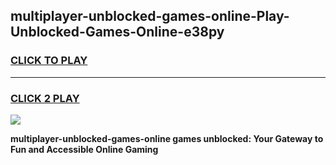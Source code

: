 
## multiplayer-unblocked-games-online-Play-Unblocked-Games-Online-e38py
<h3>
<a href="https://premium76.site?title=multiplayer-unblocked-games-online&ref=24A">CLICK TO PLAY</a></h3>
<hr>

<h3>
<a href="https://premium76.site?title=multiplayer-unblocked-games-online&ref=24A">CLICK 2 PLAY</a>
  
</h3>

<a href="https://premium76.site?title=multiplayer-unblocked-games-online&ref=24A"><img src="https://clearcache.store/games.png"></a>


**multiplayer-unblocked-games-online games unblocked: Your Gateway to Fun and Accessible Online Gaming**
